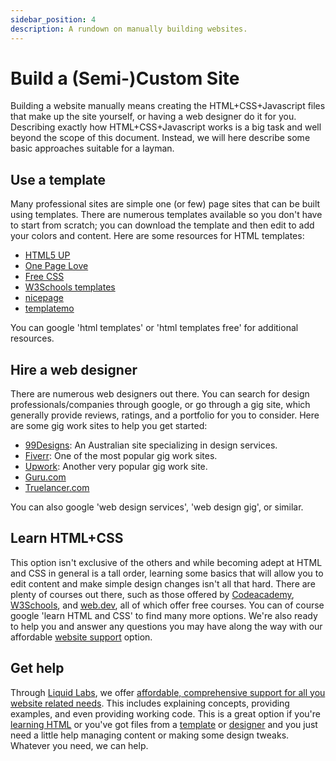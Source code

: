 ```yaml
---
sidebar_position: 4
description: A rundown on manually building websites.
---
```

# Build a (Semi-)Custom Site

Building a website manually means creating the HTML+CSS+Javascript files that make up the site yourself, or having a web designer do it for you. Describing exactly how HTML+CSS+Javascript works is a big task and well beyond the scope of this document. Instead, we will here describe some basic approaches suitable for a layman.

## Use a template

Many professional sites are simple one (or few) page sites that can be built using templates. There are numerous templates available so you don't have to start from scratch; you can download the template and then edit to add your colors and content. Here are some resources for HTML templates:

- [HTML5 UP](https://html5up.net/)
- [One Page Love](https://onepagelove.com/templates/free-templates)
- [Free CSS](https://www.free-css.com/free-css-templates)
- [W3Schools templates](https://www.w3schools.com/w3css/w3css_templates.asp)
- [nicepage](https://nicepage.com/html-templates)
- [templatemo](https://templatemo.com/#google_vignette)

You can google 'html templates' or 'html templates free' for additional resources.

## Hire a web designer

There are numerous web designers out there. You can search for design professionals/companies through google, or go through a gig site, which generally provide reviews, ratings, and a portfolio for you to consider. Here are some gig work sites to help you get started:

- [99Designs](99designs.com): An Australian site specializing in design services.
- [Fiverr](https://fiverr.com): One of the most popular gig work sites.
- [Upwork](https://upwork.com): Another very popular gig work site.
- [Guru.com](https://guru.com)
- [Truelancer.com](https://trulancer.com)

You can also google 'web design services', 'web design gig', or similar.

## Learn HTML+CSS

This option isn't exclusive of the others and while becoming adept at HTML and CSS in general is a tall order, learning some basics that will allow you to edit content and make simple design changes isn't all that hard. There are plenty of courses out there, such as those offered by [Codeacademy](https://www.codecademy.com/learn/learn-html), [W3Schools](https://www.w3schools.com/html/), and [web.dev](https://web.dev/learn/html), all of which offer free courses. You can of course google 'learn HTML and CSS' to find many more options. We're also ready to help you and answer any questions you may have along the way with our affordable [website support](/support#website-support) option.

## Get help

Through [Liquid Labs](https://liquid-labs.com), we offer [affordable, comprehensive support for all you website related needs](/support/website-support). This includes explaining concepts, providing examples, and even providing working code. This is a great option if you're [learning HTML](#learn-html-css) or you've got files from a [template](#use-a-template) or [designer](#hire-a-web-designer) and you just need a little help managing content or making some design tweaks. Whatever you need, we can help.